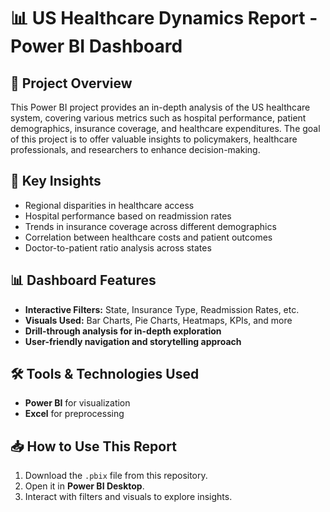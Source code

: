 # 📊 US Healthcare Dynamics Report - Power BI Dashboard

## 📌 Project Overview
This Power BI project provides an in-depth analysis of the US healthcare system, covering various metrics such as hospital performance, patient demographics, insurance coverage, and healthcare expenditures. The goal of this project is to offer valuable insights to policymakers, healthcare professionals, and researchers to enhance decision-making.

## 🎯 Key Insights
- Regional disparities in healthcare access
- Hospital performance based on readmission rates
- Trends in insurance coverage across different demographics
- Correlation between healthcare costs and patient outcomes
- Doctor-to-patient ratio analysis across states

## 📊 Dashboard Features
- **Interactive Filters:** State, Insurance Type, Readmission Rates, etc.
- **Visuals Used:** Bar Charts, Pie Charts, Heatmaps, KPIs, and more
- **Drill-through analysis for in-depth exploration**
- **User-friendly navigation and storytelling approach**

## 🛠️ Tools & Technologies Used
- **Power BI** for visualization
- **Excel** for preprocessing

## 📥 How to Use This Report
1. Download the `.pbix` file from this repository.
2. Open it in **Power BI Desktop**.
3. Interact with filters and visuals to explore insights.
